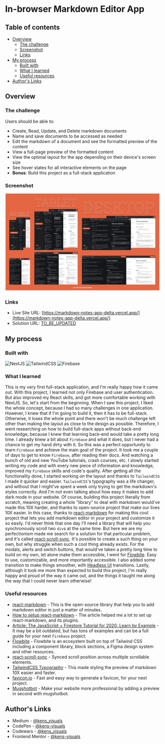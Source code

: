 # In-browser Markdown Editor App

## Table of contents

- [Overview](#overview)
  - [The challenge](#the-challenge)
  - [Screenshot](#screenshot)
  - [Links](#links)
- [My process](#my-process)
  - [Built with](#built-with)
  - [What I learned](#what-i-learned)
  - [Useful resources](#useful-resources)
- [Author's Links](#authors-links)

## Overview

### The challenge

Users should be able to:

- Create, Read, Update, and Delete markdown documents
- Name and save documents to be accessed as needed
- Edit the markdown of a document and see the formatted preview of the content
- View a full-page preview of the formatted content
- View the optimal layout for the app depending on their device's screen size
- See hover states for all interactive elements on the page
- **Bonus**: Build this project as a full-stack application

### Screenshot

![screenshot](./screenshot.png)

### Links

- Live Site URL: [https://markdown-notes-app-delta.vercel.app/](https://markdown-notes-app-delta.vercel.app/)
- Solution URL: [TO_BE_UPDATED](TO_BE_UPDATED)

## My process

### Built with

![NextJS](https://img.shields.io/badge/next.js-000000?style=for-the-badge&logo=nextdotjs&logoColor=white) ![TailwindCSS](https://img.shields.io/badge/Tailwind_CSS-38B2AC?style=for-the-badge&logo=tailwind-css&logoColor=white) ![Firebase](https://img.shields.io/badge/firebase-ffca28?style=for-the-badge&logo=firebase&logoColor=black)

### What I learned

This is my very first full-stack application, and I'm really happy how it came out. With this project, I learned not only Firebase and user authentication. But also improved my React skills, and got more comfortable working with NextJS. So, let's start from the beginning. When I saw this project, I liked the whole concept, because I had so many challenges in one application. However, I knew that if I'm going to build it, then it has to be full-stack. Otherwise, it loses the whole point and there won't be much challenge left other than making the layout as close to the design as possible. Therefore, I went researching on how to build full-stack apps without back-end knowledge, because I knew that learning back-end would take a pretty long time. I already knew a bit about `Firebase` and what it does, but I never had a chance to get my hand dirty with it. So this was a perfect opportunity to learn `Firebase` and achieve the main goal of the project. It took me a couple of days to get to know `Firebase`, after reading their docs. And watching a bunch of old and new YouTube tutorials, crash courses, etc. I slowly started writing my code and with every new piece of information and knowledge, improved my `Firebase` skills and code's quality. After getting all the functionality done, I started working on the layout and thanks to `TailwindCSS` I made it quicker and easier. `TailwindCSS`'s typography was a life changer, and without that I might've spent a week only trying to get the markdown's styles correctly. And I'm not even talking about how easy it makes to add dark mode in your website. Of course, building this project literally from scratch, meaning creating a whole "library" to deal with markdown would've made this 10X harder, and thanks to open-source project that make our lives 10X easier. In this case, thanks to [react-markdown](https://github.com/remarkjs/react-markdown#plugins) for making this cool project that lets you add markdown editor in your project and customize it so easily. I'd never think that one day I'll need a library that will help you synchronously scroll two `div`s at the same time. But here we are my perfectionism made me search for a solution for that particular problem, and it's called [react-scroll-sync](https://github.com/okonet/react-scroll-sync). It's possible to create a such thing on your own, but why struggle when such a cool thing already exists. For the modals, alerts and switch buttons, that would've taken a pretty long time to build on my own, let alone make them accessible, I went for [Flowbite](https://flowbite.com/). Easy to use, customizable, and more importantly accessible. I also added some transition to make things smoother, with [Headless UI](https://headlessui.com/) transitions. Lastly, although it took me more than expected to build this project, I'm really happy and proud of the way it came out, and the things it taught me along the way that I could never learn otherwise!

### Useful resources

- [react-markdown](https://github.com/remarkjs/react-markdown#plugins) - This is the open-source library that help you to add markdown editor in just a matter of minutes.
- [How to setup react-markdown](https://blog.logrocket.com/how-to-safely-render-markdown-using-react-markdown/) - The article helped me a lot to set up react-markdown, and its plugins.
- [Article: The JavaScript + Firestore Tutorial for 2020: Learn by Example](https://www.freecodecamp.org/news/the-firestore-tutorial-for-2020-learn-by-example/) - It may be a bit outdated, but has tons of examples and can be a full guide for your next `Firebase` project.
- [Flowbite](https://flowbite.com/) - Flowbite is an ecosystem built on top of Tailwind CSS including a component library, block sections, a Figma design system and other resources.
- [react-scroll-sync](https://github.com/okonet/react-scroll-sync) - Synced scroll position across multiple scrollable elements.
- [TailwindCSS Typography](https://tailwindcss.com/docs/typography-plugin) - This made styling the preview of markdown 10X easier and faster.
- [favicon.io](https://favicon.io/) - Fast and easy way to generate a favicon, for your next project.
- [Mugshotbot](https://mugshotbot.com/) - Make your website more professional by adding a preview in second with mugshotbot.

## Author's Links

- Medium - [@kens_visuals](https://medium.com/@kens_visuals)
- CodePen - [@kens-visuals](https://codepen.io/kens-visuals)
- Codewars - [@kens_visuals](https://www.codewars.com/users/kens_visuals)
- Frontend Mentor - [@kens-visuals](https://www.frontendmentor.io/profile/kens-visuals)
